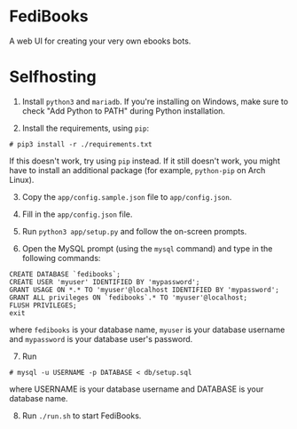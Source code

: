 # FediBooks

A web UI for creating your very own ebooks bots.

# Selfhosting

1. Install ``python3`` and ``mariadb``. If you're installing on Windows, make sure to check "Add Python to PATH" during Python installation.

2. Install the requirements, using ``pip``:

```
# pip3 install -r ./requirements.txt
```

If this doesn't work, try using ``pip`` instead. If it still doesn't work, you might have to install an additional package (for example, ``python-pip`` on Arch Linux).

3. Copy the ``app/config.sample.json`` file to ``app/config.json``.

4. Fill in the ``app/config.json`` file.

5. Run ``python3 app/setup.py`` and follow the on-screen prompts.

6. Open the MySQL prompt (using the ``mysql`` command) and type in the following commands:

```
CREATE DATABASE `fedibooks`;
CREATE USER 'myuser' IDENTIFIED BY 'mypassword';
GRANT USAGE ON *.* TO 'myuser'@localhost IDENTIFIED BY 'mypassword';
GRANT ALL privileges ON `fedibooks`.* TO 'myuser'@localhost;
FLUSH PRIVILEGES;
exit
```

where ``fedibooks`` is your database name, ``myuser`` is your database username and ``mypassword`` is your database user's password.

7. Run

```
# mysql -u USERNAME -p DATABASE < db/setup.sql
```

where USERNAME is your database username and DATABASE is your database name.

8. Run ``./run.sh`` to start FediBooks.
